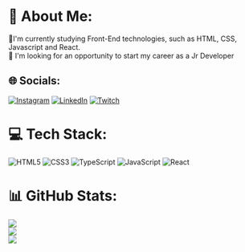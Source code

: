 # 💫 About Me:
📖I'm currently studying Front-End technologies, such as HTML, CSS, Javascript and React.<br>🔭 I'm looking for an opportunity to start my career as a Jr Developer


## 🌐 Socials:
[![Instagram](https://img.shields.io/badge/Instagram-%23E4405F.svg?logo=Instagram&logoColor=white)](https://instagram.com/https://www.instagram.com/janjaatv/) [![LinkedIn](https://img.shields.io/badge/LinkedIn-%230077B5.svg?logo=linkedin&logoColor=white)](https://linkedin.com/in/https://www.linkedin.com/in/joão-pedro-alves-de-oliveira-767504183/) [![Twitch](https://img.shields.io/badge/Twitch-%239146FF.svg?logo=Twitch&logoColor=white)](https://twitch.tv/https://www.twitch.tv/Janjaatv) 

# 💻 Tech Stack:
![HTML5](https://img.shields.io/badge/html5-%23E34F26.svg?style=flat&logo=html5&logoColor=white) ![CSS3](https://img.shields.io/badge/css3-%231572B6.svg?style=flat&logo=css3&logoColor=white) ![TypeScript](https://img.shields.io/badge/typescript-%23007ACC.svg?style=flat&logo=typescript&logoColor=white) ![JavaScript](https://img.shields.io/badge/javascript-%23323330.svg?style=flat&logo=javascript&logoColor=%23F7DF1E) ![React](https://img.shields.io/badge/react-%2320232a.svg?style=flat&logo=react&logoColor=%2361DAFB)

# 📊 GitHub Stats:
![](https://github-readme-stats.vercel.app/api?username=janjaaa&theme=vue&hide_border=false&include_all_commits=true&count_private=true)<br/>
![](https://github-readme-streak-stats.herokuapp.com/?user=janjaaa&theme=vue&hide_border=false)<br/>
![](https://github-readme-stats.vercel.app/api/top-langs/?username=janjaaa&theme=vue&hide_border=false&include_all_commits=true&count_private=true&layout=compact)

<!-- Proudly created with GPRM ( https://gprm.itsvg.in ) -->
